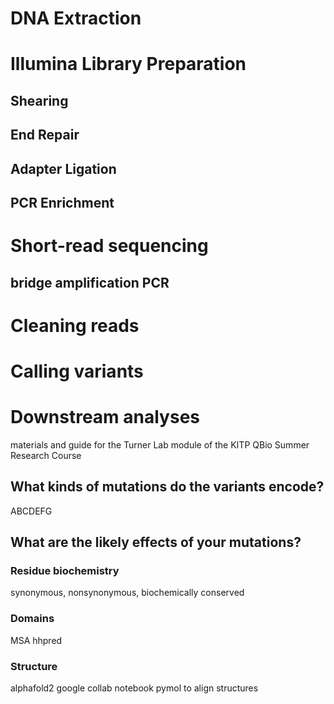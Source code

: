 # DNA Extraction

# Illumina Library Preparation

## Shearing

## End Repair

## Adapter Ligation

## PCR Enrichment

# Short-read sequencing

## bridge amplification PCR

# Cleaning reads

# Calling variants

# Downstream analyses

materials and guide for the Turner Lab module of the KITP QBio Summer Research Course
## What kinds of mutations do the variants encode?
ABCDEFG
## What are the likely effects of your mutations?

### Residue biochemistry
synonymous, nonsynonymous, biochemically conserved

### Domains
MSA
hhpred

### Structure
alphafold2 google collab notebook
pymol to align structures
